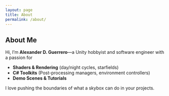 ```yaml
---
layout: page
title: About
permalink: /about/
---
```


## About Me

Hi, I’m **Alexander D. Guerrero**—a Unity hobbyist and software engineer with a passion for  
- **Shaders & Rendering** (day/night cycles, starfields)  
- **C# Toolkits** (Post-processing managers, environment controllers)  
- **Demo Scenes & Tutorials**  

I love pushing the boundaries of what a skybox can do in your projects.
